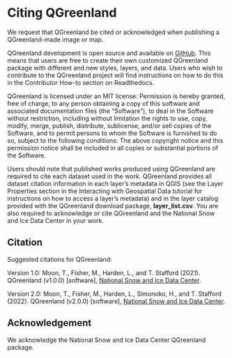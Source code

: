 # Citing QGreenland

We request that QGreenland be cited or acknowledged when publishing a
QGreenland-made image or map.

QGreenland development is open source and available on [GitHub](https://github.com/nsidc/qgreenland). 
This means that users are free to create their own customized QGreenland
package with different and new styles, layers, and data. Users who wish to contribute to the
QGreenland project will find instructions on how to do this in the Contributor How-to section
on Readthedocs.

QGreenland is licensed under an MIT license:
Permission is hereby granted, free of charge, to any person obtaining a copy of this software
and associated documentation files (the “Software”), to deal in the Software without restriction,
including without limitation the rights to use, copy, modify, merge, publish, distribute,
sublicense, and/or sell copies of the Software, and to permit persons to whom the Software
is furnished to do so, subject to the following conditions: The above copyright notice and this
permission notice shall be included in all copies or substantial portions of the Software.

Users should note that published works produced using QGreenland are required to cite
each dataset used in the work. QGreenland provides all dataset citation information in each
layer’s metadata in QGIS (see the Layer Properties section in the Interacting with Geospatial 
Data tutorial for instructions on how to access a layer’s metadata) and in the layer catalog
provided with the QGreenland download package, **layer_list.csv**. You are also required to 
acknowledge or cite QGreenland and the National Snow and Ice Data Center in your work.

## Citation

Suggested citations for QGreenland:

Version 1.0:
Moon, T., Fisher, M., Harden, L., and T. Stafford (2021). QGreenland (v1.0.0) [software],
[National Snow and Ice Data Center](https://qgreenland.org/).

Version 2.0: 
Moon, T., Fisher, M., Harden, L., Simonoko, H., and T. Stafford (2022). QGreenland (v2.0.0) [software],
[National Snow and Ice Data Center](https://qgreenland.org/).

## Acknowledgement

We acknowledge the National Snow and Ice Data Center QGreenland package.
